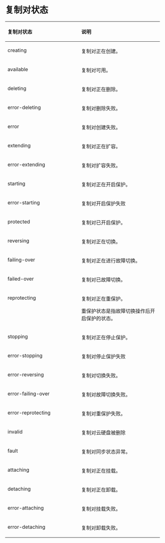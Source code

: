 # 复制对状态<a name="ZH-CN_TOPIC_0126152932"></a>

<a name="table19737632104611"></a>
<table><thead align="left"><tr id="row1478511320468"><th class="cellrowborder" valign="top" width="47.69%" id="mcps1.1.3.1.1"><p id="p18785932134618"><a name="p18785932134618"></a><a name="p18785932134618"></a>复制对状态</p>
</th>
<th class="cellrowborder" valign="top" width="52.31%" id="mcps1.1.3.1.2"><p id="p87851132114618"><a name="p87851132114618"></a><a name="p87851132114618"></a>说明</p>
</th>
</tr>
</thead>
<tbody><tr id="row478583216467"><td class="cellrowborder" valign="top" width="47.69%" headers="mcps1.1.3.1.1 "><p id="p1878513325469"><a name="p1878513325469"></a><a name="p1878513325469"></a>creating</p>
</td>
<td class="cellrowborder" valign="top" width="52.31%" headers="mcps1.1.3.1.2 "><p id="p207855326468"><a name="p207855326468"></a><a name="p207855326468"></a>复制对正在创建。</p>
</td>
</tr>
<tr id="row107851332134610"><td class="cellrowborder" valign="top" width="47.69%" headers="mcps1.1.3.1.1 "><p id="p9785153219460"><a name="p9785153219460"></a><a name="p9785153219460"></a>available</p>
</td>
<td class="cellrowborder" valign="top" width="52.31%" headers="mcps1.1.3.1.2 "><p id="p07856328469"><a name="p07856328469"></a><a name="p07856328469"></a>复制对可用。</p>
</td>
</tr>
<tr id="row578519326463"><td class="cellrowborder" valign="top" width="47.69%" headers="mcps1.1.3.1.1 "><p id="p11785113244619"><a name="p11785113244619"></a><a name="p11785113244619"></a>deleting</p>
</td>
<td class="cellrowborder" valign="top" width="52.31%" headers="mcps1.1.3.1.2 "><p id="p97853320461"><a name="p97853320461"></a><a name="p97853320461"></a>复制对正在删除。</p>
</td>
</tr>
<tr id="row1078514323469"><td class="cellrowborder" valign="top" width="47.69%" headers="mcps1.1.3.1.1 "><p id="p147853328463"><a name="p147853328463"></a><a name="p147853328463"></a>error-deleting</p>
</td>
<td class="cellrowborder" valign="top" width="52.31%" headers="mcps1.1.3.1.2 "><p id="p1678503204610"><a name="p1678503204610"></a><a name="p1678503204610"></a>复制对删除失败。</p>
</td>
</tr>
<tr id="row177851532174614"><td class="cellrowborder" valign="top" width="47.69%" headers="mcps1.1.3.1.1 "><p id="p17856329469"><a name="p17856329469"></a><a name="p17856329469"></a>error</p>
</td>
<td class="cellrowborder" valign="top" width="52.31%" headers="mcps1.1.3.1.2 "><p id="p578511326462"><a name="p578511326462"></a><a name="p578511326462"></a>复制对创建失败。</p>
</td>
</tr>
<tr id="row13785632184619"><td class="cellrowborder" valign="top" width="47.69%" headers="mcps1.1.3.1.1 "><p id="p2785432184617"><a name="p2785432184617"></a><a name="p2785432184617"></a>extending</p>
</td>
<td class="cellrowborder" valign="top" width="52.31%" headers="mcps1.1.3.1.2 "><p id="p278583294612"><a name="p278583294612"></a><a name="p278583294612"></a>复制对正在扩容。</p>
</td>
</tr>
<tr id="row1278515325461"><td class="cellrowborder" valign="top" width="47.69%" headers="mcps1.1.3.1.1 "><p id="p137851832134610"><a name="p137851832134610"></a><a name="p137851832134610"></a>error-extending</p>
</td>
<td class="cellrowborder" valign="top" width="52.31%" headers="mcps1.1.3.1.2 "><p id="p57851432104617"><a name="p57851432104617"></a><a name="p57851432104617"></a>复制对扩容失败。</p>
</td>
</tr>
<tr id="row37195191791"><td class="cellrowborder" valign="top" width="47.69%" headers="mcps1.1.3.1.1 "><p id="p1089219378412"><a name="p1089219378412"></a><a name="p1089219378412"></a>starting</p>
</td>
<td class="cellrowborder" valign="top" width="52.31%" headers="mcps1.1.3.1.2 "><p id="p178921837174115"><a name="p178921837174115"></a><a name="p178921837174115"></a>复制对正在开启保护。</p>
</td>
</tr>
<tr id="row720122798"><td class="cellrowborder" valign="top" width="47.69%" headers="mcps1.1.3.1.1 "><p id="p7107128102611"><a name="p7107128102611"></a><a name="p7107128102611"></a>error-starting</p>
</td>
<td class="cellrowborder" valign="top" width="52.31%" headers="mcps1.1.3.1.2 "><p id="p31071580268"><a name="p31071580268"></a><a name="p31071580268"></a>复制对开启保护失败</p>
</td>
</tr>
<tr id="row147824397"><td class="cellrowborder" valign="top" width="47.69%" headers="mcps1.1.3.1.1 "><p id="p42120426417"><a name="p42120426417"></a><a name="p42120426417"></a>protected</p>
</td>
<td class="cellrowborder" valign="top" width="52.31%" headers="mcps1.1.3.1.2 "><p id="p7212742184116"><a name="p7212742184116"></a><a name="p7212742184116"></a>复制对已开启保护。</p>
</td>
</tr>
<tr id="row517713271794"><td class="cellrowborder" valign="top" width="47.69%" headers="mcps1.1.3.1.1 "><p id="p17665164411415"><a name="p17665164411415"></a><a name="p17665164411415"></a>reversing</p>
</td>
<td class="cellrowborder" valign="top" width="52.31%" headers="mcps1.1.3.1.2 "><p id="p1566594444112"><a name="p1566594444112"></a><a name="p1566594444112"></a>复制对正在切换。</p>
</td>
</tr>
<tr id="row1631112292095"><td class="cellrowborder" valign="top" width="47.69%" headers="mcps1.1.3.1.1 "><p id="p16270647104116"><a name="p16270647104116"></a><a name="p16270647104116"></a>failing-over</p>
</td>
<td class="cellrowborder" valign="top" width="52.31%" headers="mcps1.1.3.1.2 "><p id="p192701447174114"><a name="p192701447174114"></a><a name="p192701447174114"></a>复制对正在进行故障切换。</p>
</td>
</tr>
<tr id="row18413331290"><td class="cellrowborder" valign="top" width="47.69%" headers="mcps1.1.3.1.1 "><p id="p175171495418"><a name="p175171495418"></a><a name="p175171495418"></a>failed-over</p>
</td>
<td class="cellrowborder" valign="top" width="52.31%" headers="mcps1.1.3.1.2 "><p id="p19517194911419"><a name="p19517194911419"></a><a name="p19517194911419"></a>复制对已故障切换。</p>
</td>
</tr>
<tr id="row1723512331392"><td class="cellrowborder" valign="top" width="47.69%" headers="mcps1.1.3.1.1 "><p id="p1670135194114"><a name="p1670135194114"></a><a name="p1670135194114"></a>reprotecting</p>
</td>
<td class="cellrowborder" valign="top" width="52.31%" headers="mcps1.1.3.1.2 "><p id="p9807194911115"><a name="p9807194911115"></a><a name="p9807194911115"></a>复制对正在重保护。</p>
<p id="p09713540816"><a name="p09713540816"></a><a name="p09713540816"></a>重保护状态是指故障切换操作后开启保护的状态。</p>
</td>
</tr>
<tr id="row1231236295"><td class="cellrowborder" valign="top" width="47.69%" headers="mcps1.1.3.1.1 "><p id="p128965417411"><a name="p128965417411"></a><a name="p128965417411"></a>stopping</p>
</td>
<td class="cellrowborder" valign="top" width="52.31%" headers="mcps1.1.3.1.2 "><p id="p158975415415"><a name="p158975415415"></a><a name="p158975415415"></a>复制对正在停止保护。</p>
</td>
</tr>
<tr id="row264253811913"><td class="cellrowborder" valign="top" width="47.69%" headers="mcps1.1.3.1.1 "><p id="p4657121519263"><a name="p4657121519263"></a><a name="p4657121519263"></a>error-stopping</p>
</td>
<td class="cellrowborder" valign="top" width="52.31%" headers="mcps1.1.3.1.2 "><p id="p2657111517262"><a name="p2657111517262"></a><a name="p2657111517262"></a>复制对停止保护失败</p>
</td>
</tr>
<tr id="row13802184019917"><td class="cellrowborder" valign="top" width="47.69%" headers="mcps1.1.3.1.1 "><p id="p3802443378"><a name="p3802443378"></a><a name="p3802443378"></a>error-reversing</p>
</td>
<td class="cellrowborder" valign="top" width="52.31%" headers="mcps1.1.3.1.2 "><p id="p38034411376"><a name="p38034411376"></a><a name="p38034411376"></a>复制对切换失败。</p>
</td>
</tr>
<tr id="row65988424914"><td class="cellrowborder" valign="top" width="47.69%" headers="mcps1.1.3.1.1 "><p id="p142641412466"><a name="p142641412466"></a><a name="p142641412466"></a>error-failing-over</p>
</td>
<td class="cellrowborder" valign="top" width="52.31%" headers="mcps1.1.3.1.2 "><p id="p15426114144616"><a name="p15426114144616"></a><a name="p15426114144616"></a>复制对故障切换失败。</p>
</td>
</tr>
<tr id="row1242019467919"><td class="cellrowborder" valign="top" width="47.69%" headers="mcps1.1.3.1.1 "><p id="p186221758145110"><a name="p186221758145110"></a><a name="p186221758145110"></a>error-reprotecting</p>
</td>
<td class="cellrowborder" valign="top" width="52.31%" headers="mcps1.1.3.1.2 "><p id="p11622155811517"><a name="p11622155811517"></a><a name="p11622155811517"></a>复制对重保护失败。</p>
</td>
</tr>
<tr id="row10157458266"><td class="cellrowborder" valign="top" width="47.69%" headers="mcps1.1.3.1.1 "><p id="p151612450261"><a name="p151612450261"></a><a name="p151612450261"></a>invalid</p>
</td>
<td class="cellrowborder" valign="top" width="52.31%" headers="mcps1.1.3.1.2 "><p id="p01612451263"><a name="p01612451263"></a><a name="p01612451263"></a>复制对云硬盘被删除</p>
</td>
</tr>
<tr id="row965712568913"><td class="cellrowborder" valign="top" width="47.69%" headers="mcps1.1.3.1.1 "><p id="p171418118611"><a name="p171418118611"></a><a name="p171418118611"></a>fault</p>
</td>
<td class="cellrowborder" valign="top" width="52.31%" headers="mcps1.1.3.1.2 "><p id="p7714411565"><a name="p7714411565"></a><a name="p7714411565"></a>复制对同步状态异常。</p>
</td>
</tr>
<tr id="row1458318586910"><td class="cellrowborder" valign="top" width="47.69%" headers="mcps1.1.3.1.1 "><p id="p19584158499"><a name="p19584158499"></a><a name="p19584158499"></a>attaching</p>
</td>
<td class="cellrowborder" valign="top" width="52.31%" headers="mcps1.1.3.1.2 "><p id="p6584155812913"><a name="p6584155812913"></a><a name="p6584155812913"></a>复制对正在挂载。</p>
</td>
</tr>
<tr id="row75361105107"><td class="cellrowborder" valign="top" width="47.69%" headers="mcps1.1.3.1.1 "><p id="p153812061017"><a name="p153812061017"></a><a name="p153812061017"></a>detaching</p>
</td>
<td class="cellrowborder" valign="top" width="52.31%" headers="mcps1.1.3.1.2 "><p id="p1553818071019"><a name="p1553818071019"></a><a name="p1553818071019"></a>复制对正在卸载。</p>
</td>
</tr>
<tr id="row1431632101015"><td class="cellrowborder" valign="top" width="47.69%" headers="mcps1.1.3.1.1 "><p id="p1531618231011"><a name="p1531618231011"></a><a name="p1531618231011"></a>error-attaching</p>
</td>
<td class="cellrowborder" valign="top" width="52.31%" headers="mcps1.1.3.1.2 "><p id="p331620217104"><a name="p331620217104"></a><a name="p331620217104"></a>复制对挂载失败。</p>
</td>
</tr>
<tr id="row144501441101"><td class="cellrowborder" valign="top" width="47.69%" headers="mcps1.1.3.1.1 "><p id="p545094171017"><a name="p545094171017"></a><a name="p545094171017"></a>error-detaching</p>
</td>
<td class="cellrowborder" valign="top" width="52.31%" headers="mcps1.1.3.1.2 "><p id="p1345018418102"><a name="p1345018418102"></a><a name="p1345018418102"></a>复制对卸载失败。</p>
</td>
</tr>
</tbody>
</table>

